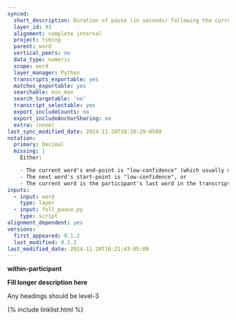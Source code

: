 ```yaml
---
synced:
  short_description: Duration of pause (in seconds) following the current word
  layer_id: 93
  alignment: complete interval
  project: timing
  parent: word
  vertical_peers: no
  data_type: numeric
  scope: word
  layer_manager: Python
  transcripts_exportable: yes
  matches_exportable: yes
  searchable: min_max
  search_targetable: 'no'
  transcript_selectable: yes
  export_includeCounts: no
  export_includeAnchorSharing: no
  extra: (none)
last_sync_modified_date: 2024-11-20T10:20:29-0500
notation:
  primary: Decimal
  missing: |
    Either:

    - The current word's end-point is "low-confidence" (which usually means the word doesn't have <span class="layer">segment</span> annotations), or
    - The next word's start-point is "low-confidence", or
    - The current word is the participant's last word in the transcript
inputs:
  - input: word
    type: layer
  - input: foll_pause.py
    type: script
alignment_dependent: yes
versions:
  first_appeared: 0.1.2
  last_modified: 0.1.2
last_modified_date: 2024-11-20T10:21:43-05:00
---
```


**within-participant**


**Fill longer description here**

Any headings should be level-3


{% include linklist.html %}
